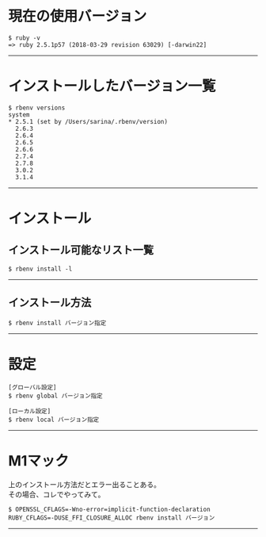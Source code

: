# 現在の使用バージョン
~~~
$ ruby -v
=> ruby 2.5.1p57 (2018-03-29 revision 63029) [-darwin22]
~~~
***

# インストールしたバージョン一覧
~~~
$ rbenv versions
system
* 2.5.1 (set by /Users/sarina/.rbenv/version)
  2.6.3
  2.6.4
  2.6.5
  2.6.6
  2.7.4
  2.7.8
  3.0.2
  3.1.4
~~~
***

# インストール
## インストール可能なリスト一覧
~~~
$ rbenv install -l
~~~
***

## インストール方法
~~~
$ rbenv install バージョン指定
~~~
***

# 設定
~~~
[グローバル設定]
$ rbenv global バージョン指定  

[ローカル設定]
$ rbenv local バージョン指定
~~~
***

# M1マック
上のインストール方法だとエラー出ることある。    
その場合、コレでやってみて。
~~~
$ OPENSSL_CFLAGS=-Wno-error=implicit-function-declaration RUBY_CFLAGS=-DUSE_FFI_CLOSURE_ALLOC rbenv install バージョン
~~~
***
